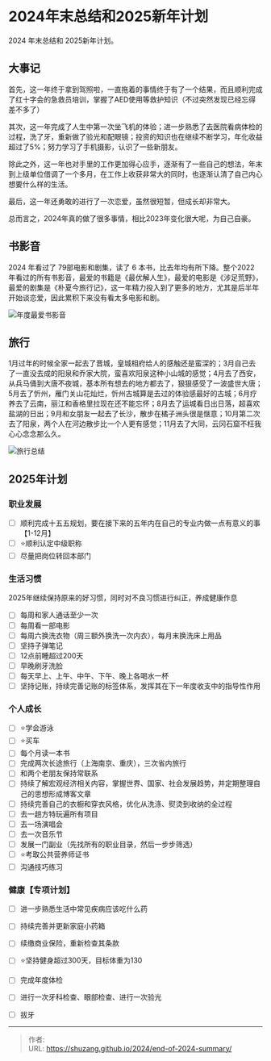 # 2024年末总结和2025新年计划


2024 年末总结和 2025新年计划。

<!--more-->

## 大事记

首先，这一年终于拿到驾照啦，一直拖着的事情终于有了一个结果，而且顺利完成了红十字会的急救员培训，掌握了AED使用等救护知识（不过突然发现已经忘得差不多了）

其次，这一年完成了人生中第一次坐飞机的体验；进一步熟悉了去医院看病体检的过程，洗了牙，重新做了验光和配眼镜；投资的知识也在继续不断学习，年化收益超过了5%；努力学习了手机摄影，认识了一些新朋友。

除此之外，这一年也对手里的工作更加得心应手，逐渐有了一些自己的想法，年末到上级单位借调了一个多月，在工作上收获非常大的同时，也逐渐认清了自己内心想要什么样的生活。

最后，这一年还勇敢的进行了一次恋爱，虽然很短暂，但成长却非常大。

总而言之，2024年真的做了很多事情，相比2023年变化很大呢，为自己自豪。

## 书影音

2024 年看过了 79部电影和剧集，读了 6 本书，比去年均有所下降。整个2022 年看过的所有书影音，最爱的书籍是《最优解人生》，最爱的电影是《涉足荒野》，最爱的剧集是《朴夏今旅行记》，这一年精力投入到了更多的地方，尤其是后半年开始谈恋爱，因此累积下来没有看太多电影和剧。

![年度最爱书影音](https://picped-1301226557.cos.ap-beijing.myqcloud.com/ZK_20241231_年度最爱书影音.png)

## 旅行

1月过年的时候全家一起去了晋城，皇城相府给人的感触还是蛮深的；3月自己去了一直没去成的阳泉和乔家大院，蛮喜欢阳泉这种小山城的感觉；4月去了西安，从兵马俑到大唐不夜城，基本所有想去的地方都去了，狠狠感受了一波盛世大唐；5月去了忻州，雁门关山花灿烂，忻州古城算是去过的体验感最好的古城；6月疗养去了云南，丽江和香格里拉现在还不能忘怀；8月去了运城看日出日落，超喜欢盐湖的日出；9月和女朋友一起去了长沙，散步在橘子洲头很是惬意；10月第二次去了阳泉，两个人在河边散步比一个人更有感觉；11月去了大同，云冈石窟不枉我心心念念那么久。

![旅行总结](https://picped-1301226557.cos.ap-beijing.myqcloud.com/ZK_20241231_旅行总结.png)

## 2025年计划

### 职业发展

- [ ] 顺利完成十五五规划，要在接下来的五年内在自己的专业内做一点有意义的事【1-12月】
- [ ] :star:顺利认定中级职称
- [ ] 尽量把岗位转回本部门

### 生活习惯

2025年继续保持原来的好习惯，同时对不良习惯进行纠正，养成健康作息

- [ ] 每周和家人通话至少一次
- [ ] 每周看一部电影
- [ ] 每周六换洗衣物（周三额外换洗一次内衣），每月末换洗床上用品
- [ ] 坚持子弹笔记
- [ ] 12点前睡超过200天
- [ ] 早晚刷牙洗脸
- [ ] 每天早上、上午、中午、下午、晚上各喝水一杯
- [ ] 坚持记账，持续完善记账的标签体系，发挥其在下一年度收支中的指导性作用

### 个人成长

- [ ] :star:学会游泳
- [ ] :star:买车
- [ ] 每个月读一本书
- [ ] 完成两次长途旅行（上海南京、重庆），三次省内旅行
- [ ] 和两个老朋友保持常联系
- [ ] 持续了解宏观经济相关内容，掌握世界、国家、社会发展趋势，并定期整理自己的思想形成博客文章
- [ ] 持续完善自己的衣橱和穿衣风格，优化从洗涤、熨烫到收纳的全过程
- [ ] 去一趟方特玩遍所有项目
- [ ] 去一场演唱会
- [ ] 去一次音乐节
- [ ] 发展一门副业（先找所有的职业目录，然后一步步筛选）
- [ ] :star:考取公共营养师证书
- [ ] 沟通技巧练习

### 健康【专项计划】

- [ ] 进一步熟悉生活中常见疾病应该吃什么药
- [ ] 持续完善并更新家庭小药箱
- [ ] 续缴商业保险，重新检查其条款
- [ ] :star:坚持健身超过300天，目标体重为130
- [ ] 完成年度体检
- [ ] 进行一次牙科检查、眼部检查、进行一次验光
- [ ] 拔牙


---

> 作者:   
> URL: https://shuzang.github.io/2024/end-of-2024-summary/  


